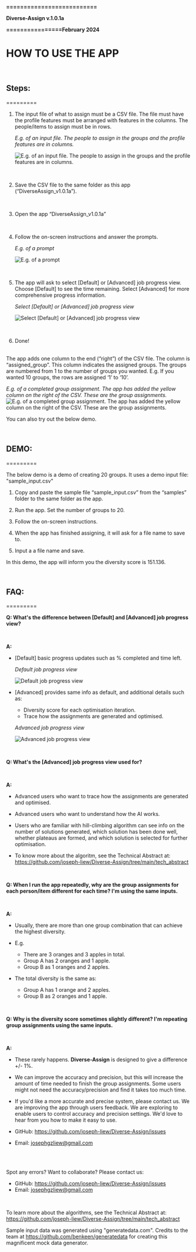 **==========================**

**Diverse-Assign v.1.0.1a** 

**================February 2024**

# HOW TO USE THE APP

<br>

## Steps:

=========

1) The input file of what to assign must be a CSV file. The file must have the profile features must be arranged with features in the columns. The people/items to assign must be in rows.

    *E.g. of an input file. The people to assign in the groups and the profile features are in columns.*

    ![E.g. of an input file. The people to assign in the groups and the profile features are in columns.](https://github.com/joseph-liew/Diverse-Assign/blob/main/site/images/sample_input.PNG)

<br>

2) Save the CSV file to the same folder as this app (“DiverseAssign_v1.0.1a”).

<br>

3) Open the app “DiverseAssign_v1.0.1a”

<br>

4) Follow the on-screen instructions and answer the prompts.

    *E.g. of a prompt*

    ![E.g. of a prompt](https://github.com/joseph-liew/Diverse-Assign/blob/main/site/images/other_prompt.png)

<br>

5) The app will ask to select [Default] or [Advanced] job progress view. Choose [Default] to see the time remaining. Select [Advanced] for more comprehensive progress information.

    *Select [Default] or [Advanced] job progress view*

    ![Select [Default] or [Advanced] job progress view](https://github.com/joseph-liew/Diverse-Assign/blob/main/site/images/job_progress_options.PNG)

<br>

6) Done!

<br>
The app adds one column to the end (“right”) of the CSV file. The column is “assigned_group”. This column indicates the assigned groups. The groups are numbered from 1 to the number of groups you wanted. E.g. If you wanted 10 groups, the rows are assigned ‘1’ to ‘10’.

*E.g. of a completed group assignment. The app has added the yellow column on the right of the CSV. These are the group assignments.*
![E.g. of a completed group assignment. The app has added the yellow column on the right of the CSV. These are the group assignments.](https://github.com/joseph-liew/Diverse-Assign/blob/main/site/images/added_columns.png)

You can also try out the below demo.

<br>

## DEMO: 

=========

The below demo is a demo of creating 20 groups. It uses a demo input file: "sample_input.csv"
 
1) Copy and paste the sample file “sample_input.csv” from the “samples” folder to the same folder as the app.

2) Run the app. Set the number of groups to 20.

3)	Follow the on-screen instructions.

4) When the app has finished assigning, it will ask for a file name to save to. 

5) Input a a file name and save.

In this demo, the app will inform you the diversity score is 151.136. 

<br>

## FAQ: 

=========

**Q: What's the difference between [Default] and [Advanced] job progress view?**

<br>

**A:** 

  - [Default] basic progress updates such as % completed and time left.

    
    *Default job progress view*

    ![Default job progress view](https://github.com/joseph-liew/Diverse-Assign/blob/main/site/images/default_job_progress.PNG)
    
  - [Advanced] provides same info as default, and additional details such as:
      - Diversity score for each optimisation iteration.
      - Trace how the assignments are generated and optimised.
  
    *Advanced job progress view*

    ![Advanced job progress view](https://github.com/joseph-liew/Diverse-Assign/blob/main/site/images/advanced_job_progress.PNG)

<br>

**Q: What's the [Advanced] job progress view used for?**

<br>

**A:**

  - Advanced users who want to trace how the assignments are generated and optimised.
  
  - Advanced users who want to understand how the AI works.
  
  - Users who are familiar with hill-climbing algorithm can see info on the number of solutions generated, which solution has been done well, whether plateaus are formed, and which solution is selected for further optimisation.
  
  - To know more about the algoritm, see the Technical Abstract at: https://github.com/joseph-liew/Diverse-Assign/tree/main/tech_abstract

<br>

**Q: When I run the app repeatedly, why are the group assignments for each person/item different for each time? I'm using the same inputs.**

<br>

**A:**

  - Usually, there are more than one group combination that can achieve the highest diversity.

  - E.g.
      - There are 3 oranges and 3 apples in total.
      - Group A has 2 oranges and 1 apple.
      - Group B as 1 oranges and 2 apples.
        
  - The total diversity is the same as:
      - Group A has 1 orange and 2 apples.
      - Group B as 2 oranges and 1 apple.

<br>

**Q: Why is the diversity score sometimes slightly different? I'm repeating group assignments using the same inputs.**

<br>

**A:**

  - These rarely happens. **Diverse-Assign** is designed to give a difference +/- 1%. 
  
  - We can improve the accuracy and precision, but this will increase the amount of time needed to finish the group assignments. Some users might not need the accuracy/precision and find it takes too much time.
    
  - If you'd like a more accurate and precise system, please contact us. We are improving the app through users feedback. We are exploring to enable users to control accuracy and precision settings. We'd love to hear from you how to make it easy to use.
    
  - GitHub: https://github.com/joseph-liew/Diverse-Assign/issues
    
  - Email: josephgzliew@gmail.com

<br>
<br>

Spot any errors? 
Want to collaborate? Please contact us:  
  - GitHub: https://github.com/joseph-liew/Diverse-Assign/issues
  - Email: josephgzliew@gmail.com

<br>

To learn more about the algorithms, see the Technical Abstract at: https://github.com/joseph-liew/Diverse-Assign/tree/main/tech_abstract

Sample input data was generated using "generatedata.com". Credits to the team at https://github.com/benkeen/generatedata for creating this magnificent mock data generator.
